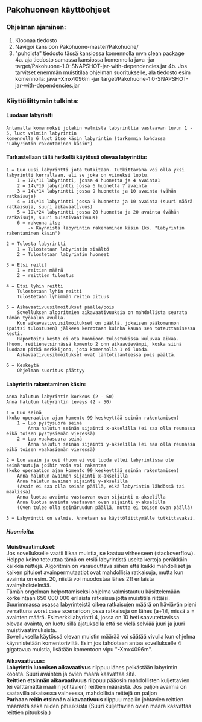 ## Pakohuoneen käyttöohjeet

### Ohjelman ajaminen:
1. Kloonaa tiedosto<br>
2. Navigoi kansioon Pakohuone-master/Pakohuone/<br>
3. "puhdista" tiedosto tässä kansiossa komennolla 
    mvn clean package<br>
4a. aja tiedosto samassa kansiossa komennolla 
    java -jar target/Pakohuone-1.0-SNAPSHOT-jar-with-dependencies.jar 
4b. Jos tarvitset enemmän muistitilaa ohjelman suoritukselle, ala tiedosto esim komennolla: 
    java -Xmx4096m -jar target/Pakohuone-1.0-SNAPSHOT-jar-with-dependencies.jar 
 
### Käyttöliittymän tulkinta:

#### Luodaan labyrintti
    Antamalla komennoksi jotakin valmista labyrinttia vastaavan luvun 1 - 5, luot valmiin labyrintin
    komennolla 6 luot itse käsin labyrintin (tarkemmin kohdassa "Labyrintin rakentaminen käsin")
    
#### Tarkastellaan tällä hetkellä käytössä olevaa labyrinttia:

    1 = Luo uusi labyrintti jota tutkitaan. Tutkittavana voi olla yksi labyrintti kerrallaan, eli se joka on viimeksi luotu.
        1 = 12\*11 labyrintti, jossa 4 huonetta ja 4 avainta1
        2 = 14\*19 labyrintti jossa 6 huonetta 7 avainta
        3 = 14\*14 labyrintti jossa 9 huonetta ja 10 avainta (vähän ratkaisuja)
        4 = 14\*14 labyrintti jossa 9 huonetta ja 10 avainta (suuri määrä ratkaisuja, suuri aikavaativuus)
        5 = 19\*24 labyrintti jossa 20 huonetta ja 20 avainta (vähän ratkaisuja, suuri muistivaativuus)
        6 = rakenna itse
            -> Käynnistä labyrintin rakenaminen käsin (ks. "Labyrintin rakentaminen käsin")
            
    2 = Tulosta labyrintti
        1 = Tulostetaan labyrintin sisältö
        2 = Tulostetaan labyrintin huoneet
        
    3 = Etsi reitit 
        1 = reitien määrä
        2 = reittien tulostus
        
    4 = Etsi lyhin reitti
        Tulostetaan lyhin reitti
        Tulostetaan lyhimmän reitin pituus
        
    5 = Aikavaativuusilmoitukset päälle/pois
        Sovelluksen algoritmien aikavaativuuksia on mahdollista seurata tämän työkalun avulla.
        Kun aikavaativuusilmoitukset on päällä, jokaisen pääkomennon (paitsi tulostusen) jälkeen kerrotaan kuinka kauan sen toteuttamisessa kesti.
        Raportoitu kesto ei ota huomioon tulostukissa kuluvaa aikaa. (huom. reitienetsinnässä komento 2 onn aikaavievämpi, koska siinä luodaan pitkä merkkijono, jota komennolla 1 ei luoda.
        Aikavaativuusilmoitukset ovat lähtötilanteessa pois päältä.
        
    6 = Keskeytä
        Ohjelman suoritus päättyy
        
#### Labyrintin rakentaminen käsin:

    Anna halutun labyrintin korkeus (2 - 50)
    Anna halutun labyrintin leveys (2 - 50)
    
    1 = Luo seinä
    (koko operaation ajan komento 99 keskeyttää seinän rakentamisen)
        1 = Luo pystysuora seinä
            Anna halutun seinän sijainti x-akselilla (ei saa olla reunassa eikä toisen pystysienän vieressä)
        2 = Luo vaakasuora seinä
            Anna halutun seinän sijainti y-akselilla (ei saa olla reunassa eikä toisen vaakasienän vieressä)
            
    2 = Luo avain ja ovi (huom ei voi luoda ellei labyrintissa ole seinäruutuja joihin voia voi rakentaa 
    (koko operaation ajan komento 99 keskeyttää seinän rakentamisen)
        Anna halutun avaimen sijainti x-akselilla
        Anna halutun avaimen sijainti y-akselilla 
        (Avain ei saa olla seinän päällä, eikä labyrintin lähdössä tai maalissa)
        Anna luotua avainta vastaavan oven sijainti x-akselilla 
        Anna luotua avainta vastaavan oven sijainti y-akselilla 
        (Oven tulee olla seinäruudun päällä, mutta ei toisen oven päällä)
        
    3 = Labyrintti on valmis. Annetaan se käyttöliittymälle tutkittavaksi.
    
##### Huomioita:
**Muistivaatimukset:**<br>
Jos sovellukselle vaatii liikaa muistia, se kaatuu virheeseen (stackoverflow). Helppo keino toteuttaa tämä on etsiä labyrintistä useita kertoja peräkkäin kaikkia reittejä. Algoritmin on varauduttava siihen että kaikki mahdolliset ja kaiken pituiset avainpermutaatiot ovat mahdollisia ratkaisuja, mutta kun avaimia on esim. 20, niistä voi muodostaa lähes 21! erilaista avainyhdistelmää.<br>
Tämän ongelman helpottamiseksi ohjelma valmistautuu käsittelemään korkeintaan 650 000 000 erilaista ratkaisua jotta muistitila riittäisi. Suurimmassa osassa labyrinteistä oikea ratkaisujen määrä on häviävän pieni verrattuna worst case scenarioon jossa ratkaisuja on lähes (a+1)!, missä a = avainten määrä. Esimerkkilabyrintti 4, jossa on 10 heti saavutettavissa olevaa avainta, on luotu sillä ajatuksella että se vielä selviää juuri ja juuri muistivaatimuksista.<br>
Sovelluksella käytössä olevan muistin määrää voi säätää vivulla kun ohjelma käynnistetään komentoriviltä. Esim jos tahdotaan antaa sovellukselle 4 gigatavua muistia, lisätään komentoon vipu "-Xmx4096m". <br>

**Aikavaativuus:** <br>
 **Labyrintin luomisen aikavaativus** riippuu lähes pelkästään labyrintin koosta. Suuri avainten ja ovien määrä kasvattaa sitä.<br>
 **Reittien etsinnän aikavaativuus** riippuu pääosin mahdollisten kuljettavien (ei välttämättä maaliin johtavien) reittien määrästä. Jos paljon avaimia on saatavilla aikaisessa vaiheessa, mahdollisia reittejä on paljon<br>
 **Parhaan reitin etsinnän aikavaativuus** riippuu maaliin johtavien reittien määrästä sekä niiden pituuksista (Suuri kuljettavien ovien määrä kasvattaa reittien pituuksia.)<br>
